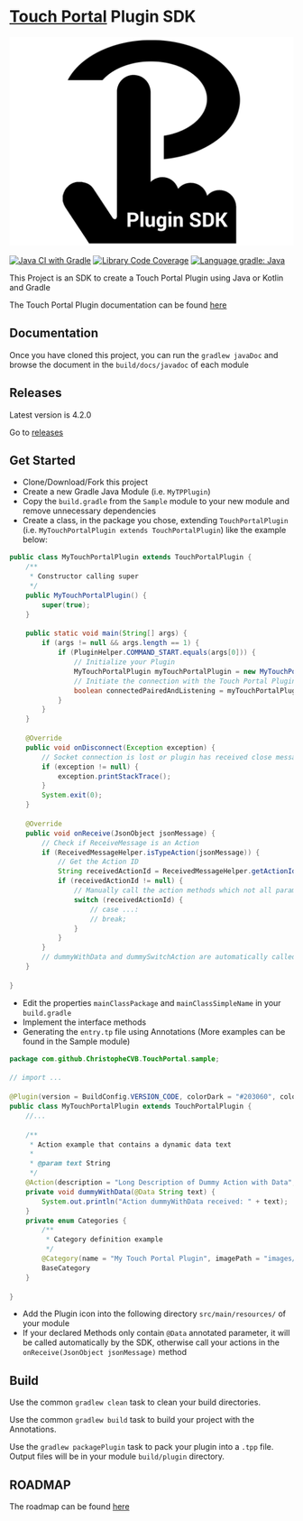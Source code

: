 # [Touch Portal](https://www.touch-portal.com/) Plugin SDK

[![Touch Portal Plugin SDK](https://raw.githubusercontent.com/ChristopheCVB/TouchPortalPluginSDK/master/resources/TP%20Plugin%20SDK%20Logo.png)](#touch-portal-plugin-sdk)

[![Java CI with Gradle](https://github.com/ChristopheCVB/TouchPortalPluginSDK/workflows/Java%20CI%20with%20Gradle/badge.svg)](#touch-portal-plugin-sdk)
[![Library Code Coverage](https://codecov.io/gh/ChristopheCVB/TouchPortalPluginSDK/branch/master/graph/badge.svg)](https://codecov.io/gh/ChristopheCVB/TouchPortalPluginSDK)
[![Language gradle: Java](https://img.shields.io/lgtm/grade/java/g/ChristopheCVB/TouchPortalPluginSDK.svg?logo=lgtm&logoWidth=18)](https://lgtm.com/projects/g/ChristopheCVB/TouchPortalPluginSDK/context:java)

This Project is an SDK to create a Touch Portal Plugin using Java or Kotlin and Gradle

The Touch Portal Plugin documentation can be found [here](https://www.touch-portal.com/sdk)

## Documentation

Once you have cloned this project, you can run the `gradlew javaDoc` and browse the document in the `build/docs/javadoc` of each module

## Releases

Latest version is 4.2.0

Go to [releases](https://github.com/ChristopheCVB/TouchPortalPluginSDK/releases)

## Get Started

- Clone/Download/Fork this project
- Create a new Gradle Java Module (i.e. `MyTPPlugin`)
- Copy the `build.gradle` from the `Sample` module to your new module and remove unnecessary dependencies
- Create a class, in the package you chose, extending `TouchPortalPlugin` (i.e. `MyTouchPortalPlugin extends TouchPortalPlugin`) like the example below:
```java
public class MyTouchPortalPlugin extends TouchPortalPlugin {
    /**
     * Constructor calling super
     */
    public MyTouchPortalPlugin() {
        super(true);
    }

    public static void main(String[] args) {
        if (args != null && args.length == 1) {
            if (PluginHelper.COMMAND_START.equals(args[0])) {
                // Initialize your Plugin
                MyTouchPortalPlugin myTouchPortalPlugin = new MyTouchPortalPlugin();
                // Initiate the connection with the Touch Portal Plugin System
                boolean connectedPairedAndListening = myTouchPortalPlugin.connectThenPairAndListen(myTouchPortalPlugin);
            }
        }
    }

    @Override
    public void onDisconnect(Exception exception) {
        // Socket connection is lost or plugin has received close message
        if (exception != null) {
            exception.printStackTrace();
        }
        System.exit(0);
    }

    @Override
    public void onReceive(JsonObject jsonMessage) {
        // Check if ReceiveMessage is an Action
        if (ReceivedMessageHelper.isTypeAction(jsonMessage)) {
            // Get the Action ID
            String receivedActionId = ReceivedMessageHelper.getActionId(jsonMessage);
            if (receivedActionId != null) {
                // Manually call the action methods which not all parameters are annotated with @Data
                switch (receivedActionId) {
                    // case ...:
                    // break;
                }
            }
        }
        // dummyWithData and dummySwitchAction are automatically called by the SDK
    }

}
```
- Edit the properties `mainClassPackage` and `mainClassSimpleName` in your `build.gradle`
- Implement the interface methods
- Generating the `entry.tp` file using Annotations (More examples can be found in the Sample module)
```java
package com.github.ChristopheCVB.TouchPortal.sample;

// import ...

@Plugin(version = BuildConfig.VERSION_CODE, colorDark = "#203060", colorLight = "#4070F0", name = "My Touch Portal Plugin")
public class MyTouchPortalPlugin extends TouchPortalPlugin {
    //...

    /**
     * Action example that contains a dynamic data text
     *
     * @param text String
     */
    @Action(description = "Long Description of Dummy Action with Data", format = "Set text to {$text$}", categoryId = "BaseCategory")
    private void dummyWithData(@Data String text) {
        System.out.println("Action dummyWithData received: " + text);
    }
    private enum Categories {
        /**
         * Category definition example
         */
        @Category(name = "My Touch Portal Plugin", imagePath = "images/icon-24.png")
        BaseCategory
    }

}
```
- Add the Plugin icon into the following directory `src/main/resources/` of your module
- If your declared Methods only contain `@Data` annotated parameter, it will be called automatically by the SDK, otherwise call your actions in the `onReceive(JsonObject jsonMessage)` method

## Build

Use the common `gradlew clean` task to clean your build directories.

Use the common `gradlew build` task to build your project with the Annotations.

Use the `gradlew packagePlugin` task to pack your plugin into a `.tpp` file. Output files will be in your module `build/plugin` directory.

## ROADMAP

The roadmap can be found [here](https://github.com/ChristopheCVB/TouchPortalPluginSDK/projects/1)
